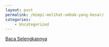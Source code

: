 ```yaml
---
layout: post
permalink: /mimpi-melihat-ombak-yang-besar/
categories:
    - Uncategorized
---
```


[Baca Selengkapnya](/07)